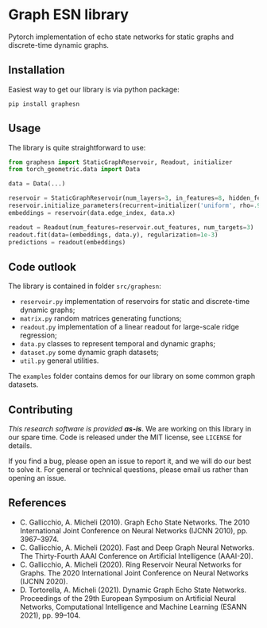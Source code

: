 # Graph ESN library
Pytorch implementation of echo state networks for static graphs and discrete-time dynamic graphs.

## Installation
Easiest way to get our library is via python package:
```
pip install graphesn
```

## Usage
The library is quite straightforward to use:
```python
from graphesn import StaticGraphReservoir, Readout, initializer
from torch_geometric.data import Data

data = Data(...)

reservoir = StaticGraphReservoir(num_layers=3, in_features=8, hidden_features=16)
reservoir.initialize_parameters(recurrent=initializer('uniform', rho=.9), input=initializer('uniform', scale=1))
embeddings = reservoir(data.edge_index, data.x)

readout = Readout(num_features=reservoir.out_features, num_targets=3)
readout.fit(data=(embeddings, data.y), regularization=1e-3)
predictions = readout(embeddings)
```

## Code outlook
The library is contained in folder `src/graphesn`:
- `reservoir.py` implementation of reservoirs for static and discrete-time dynamic graphs;
- `matrix.py` random matrices generating functions;
- `readout.py` implementation of a linear readout for large-scale ridge regression;
- `data.py` classes to represent temporal and dynamic graphs;
- `dataset.py` some dynamic graph datasets;
- `util.py` general utilities.

The `examples` folder contains demos for our library on some common graph datasets.

## Contributing
*This research software is provided **as-is***. We are working on this library in our spare time.
Code is released under the MIT license, see `LICENSE` for details.

If you find a bug, please open an issue to report it, and we will do our best to solve it. For general or technical questions, please email us rather than opening an issue.

## References
* C. Gallicchio, A. Micheli (2010). Graph Echo State Networks. The 2010 International Joint Conference on Neural Networks (IJCNN 2010), pp. 3967–3974.
* C. Gallicchio, A. Micheli (2020). Fast and Deep Graph Neural Networks. The Thirty-Fourth AAAI Conference on Artificial Intelligence (AAAI-20).
* C. Gallicchio, A. Micheli (2020). Ring Reservoir Neural Networks for Graphs. The 2020 International Joint Conference on Neural Networks (IJCNN 2020).
* D. Tortorella, A. Micheli (2021). Dynamic Graph Echo State Networks. Proceedings of the 29th European Symposium on Artificial Neural Networks, Computational Intelligence and Machine Learning (ESANN 2021), pp. 99–104.
